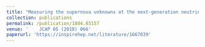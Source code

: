```yaml
---
title: "Measuring the supernova unknowns at the next-generation neutrino telescopes through the diffuse neutrino background"
collection: publications
permalink: /publication/1804.03157
venue: '    JCAP 05 (2018) 066'
paperurl: 'https://inspirehep.net/literature/1667039'
---
```


